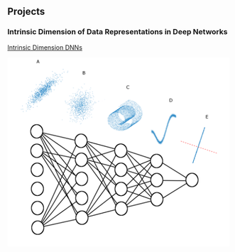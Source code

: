 ## Projects


### Intrinsic Dimension of Data Representations in Deep Networks


[Intrinsic Dimension DNNs](https://github.com/ansuini/IntrinsicDimDeep)

<img src="/figs/intrinsic_dimension/wrap_up.png" alt="Drawing" style="width: 500px;"/>

<!---
[Decision Images](https://github.com/ansuini/sparse_logreg)
<img src="/figs/decision_images/best_crop.png" alt="Drawing" style="width: 500px;"/>
-->
